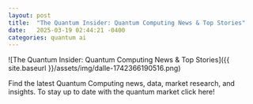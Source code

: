 ```yaml
---
layout: post
title:  "The Quantum Insider: Quantum Computing News & Top Stories"
date:   2025-03-19 02:44:21 -0400
categories: quantum ai
---
```


![The Quantum Insider: Quantum Computing News & Top Stories]({{ site.baseurl }}/assets/img/dalle-1742366190516.png)

Find the latest Quantum Computing news, data, market research, and insights. To stay up to date with the quantum market click here!

<!-- Add info graph here -->

